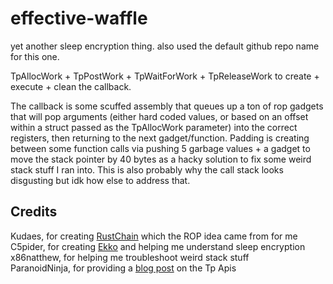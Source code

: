 # effective-waffle
yet another sleep encryption thing. also used the default github repo name for this one.

TpAllocWork + TpPostWork + TpWaitForWork + TpReleaseWork to create + execute + clean the callback.  

The callback is some scuffed assembly that queues up a ton of rop gadgets that will pop arguments (either hard coded values, or based on an offset within a struct passed as the TpAllocWork parameter) into the correct registers, then returning to the next gadget/function. Padding is creating between some function calls via pushing 5 garbage values + a gadget to move the stack pointer by 40 bytes as a hacky solution to fix some weird stack stuff I ran into. This is also probably why the call stack looks disgusting but idk how else to address that. 

## Credits
Kudaes, for creating [RustChain](https://github.com/Kudaes/RustChain) which the ROP idea came from for me  
C5pider, for creating [Ekko](https://github.com/Cracked5pider/Ekko/) and helping me understand sleep encryption  
x86natthew, for helping me troubleshoot weird stack stuff  
ParanoidNinja, for providing a [blog post](https://0xdarkvortex.dev/hiding-in-plainsight/) on the Tp Apis  
